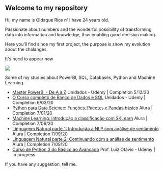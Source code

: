 ## Welcome to my repository

Hi, my name is Oldaque Rios n' I have 24 years old.

Passionate about numbers and the wonderful possibility of transforming data into information and knowledge, thus enabling good decision making.

Here you'll find since my first project, the purpose is show my evolution about the chalanges.

It's need to appear now

![](https://i.ibb.co/Bn1NfGS/skills-fw.png) 

Some of my studies about PowerBI, SQL, Databases, Python and Machine Learning.

- [Master PowerBI - De A à Z](https://www.udemy.com/certificate/UC-b0297240-1212-4203-91bd-29b4864c0a3e/) Unidados - Udemy | Completion 5/12/20
- [O Curso completo de Banco de Dados e SQL](https://www.udemy.com/certificate/UC-3de4c14e-6333-448a-aac6-0191de7571a7/) Unidados - Udemy | Completion 6/03/20
- [Python para Data Science: Funções, Pacotes e Pandas básico](https://cursos.alura.com.br/certificate/13699c08-cd99-40b4-853d-beacfd6b6883) Alura | Completion 7/01/20
- [Machine Learning: Introdução a classificação com SKLearn](https://cursos.alura.com.br/certificate/10c6fe9a-07a3-4f35-a117-b26dbda24c53) Alura | Completion 7/06/20
- [Linguagem Natural parte 1: Introdução a NLP com análise de sentimento](https://cursos.alura.com.br/certificate/cb9e0fca-382a-49b3-99c4-ecd6320550a4) Alura | Completion 7/09/20
- [Linguagem Natural parte 2: Continuando com a análise de sentimento](https://cursos.alura.com.br/certificate/2be10ee3-5ada-4a5b-86ee-7bce16e326c5) Alura | Completion 7/09/20
- [Curso de Python 3 do Básico ao Avançado](https://www.udemy.com/course/python-3-do-zero-ao-avancado/) Prof. Luiz Otávio - Udemy | In progress

If you have any suggestion, tell me.
